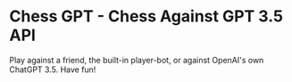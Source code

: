 # Chess GPT - Chess Against GPT 3.5 API
Play against a friend, the built-in player-bot, or against OpenAI's own ChatGPT 3.5.
Have fun!
